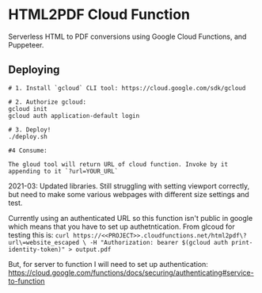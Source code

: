# HTML2PDF Cloud Function

Serverless HTML to PDF conversions using Google Cloud Functions, and Puppeteer.

## Deploying

```
# 1. Install `gcloud` CLI tool: https://cloud.google.com/sdk/gcloud

# 2. Authorize gcloud:
gcloud init
gcloud auth application-default login

# 3. Deploy!
./deploy.sh

#4 Consume:

The gloud tool will return URL of cloud function. Invoke by it appending to it `?url=YOUR_URL`

```

2021-03: Updated libraries.  Still struggling with setting viewport correctly, but need to make some various webpages
 with different size settings and test.

 Currently using an authenticated URL so this function isn't public in google which means that you have to set up
 authetntication.  From glcoud for testing this is:
 `curl https://<<PROJECT>>.cloudfunctions.net/html2pdf\?url\=website_escaped \
  -H "Authorization: bearer $(gcloud auth print-identity-token)" > output.pdf`

 But, for server to function I will need to set up authentication:
 https://cloud.google.com/functions/docs/securing/authenticating#service-to-function

